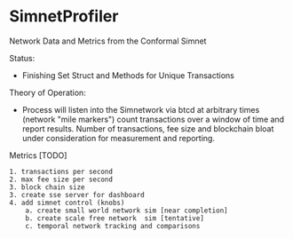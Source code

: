 SimnetProfiler
==============

Network Data and Metrics from the Conformal Simnet

Status:

  * Finishing Set Struct and Methods for Unique Transactions
  
Theory of Operation:

  * Process will listen into the Simnetwork via btcd at arbitrary times (network "mile markers")
  count transactions over a window of time and report results.
  Number of transactions, fee size and blockchain bloat under consideration for measurement 
  and reporting.
  


Metrics [TODO]

	1. transactions per second
	2. max fee size per second
	3. block chain size
	3. create sse server for dashboard
	4. add simnet control (knobs)
	    a. create small world network sim [near completion]
	    b. create scale free network  sim [tentative]
	    c. temporal network tracking and comparisons
 
       
